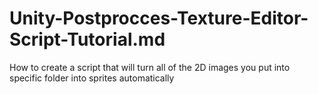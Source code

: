# Unity-Postprocces-Texture-Editor-Script-Tutorial.md
How to create a script that will turn all of the 2D images you put into specific folder into sprites automatically
